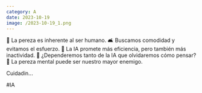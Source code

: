 ```yaml
--- 
category: A 
date: 2023-10-19 
image: /2023-10-19_1.png 
--- 
```


🤔 La pereza es inherente al ser humano.
🛋️ Buscamos comodidad y evitamos el esfuerzo.
🤖 La IA promete más eficiencia, pero también más inactividad. 
💭 ¿Dependeremos tanto de la IA que olvidaremos cómo pensar? 
🧠 La pereza mental puede ser nuestro mayor enemigo. 

Cuidadin...

#IA